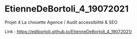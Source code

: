 # EtienneDeBortoli_4_19072021

Projet 4 La chouette Agence / Audit accessibilité & SEO

Link : https://edibortoli.github.io/EtienneDeBortoli_4_19072021/
